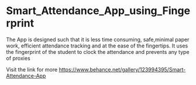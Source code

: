 # Smart_Attendance_App_using_Fingerprint
The App is designed such that it is less time consuming, safe,minimal paper work,
efficient attendance tracking and at the ease of the fingertips. It uses the
fingerprint of the student to clock the attendance and prevents any type of
proxies

Visit the link for more
https://www.behance.net/gallery/123994395/Smart-Attendance-App
